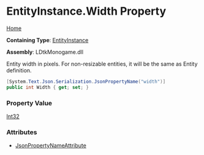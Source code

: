# EntityInstance\.Width Property

[Home](../../../README.md)

**Containing Type**: [EntityInstance](../README.md)

**Assembly**: LDtkMonogame\.dll

  
 Entity width in pixels\. For non\-resizable entities, it will be the same as Entity definition\. 

```csharp
[System.Text.Json.Serialization.JsonPropertyName("width")]
public int Width { get; set; }
```

### Property Value

[Int32](https://docs.microsoft.com/en-us/dotnet/api/system.int32)

### Attributes

* [JsonPropertyNameAttribute](https://docs.microsoft.com/en-us/dotnet/api/system.text.json.serialization.jsonpropertynameattribute)

